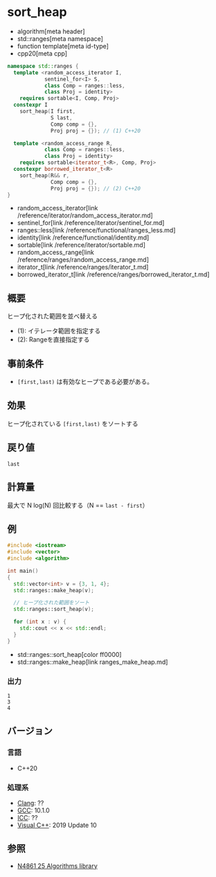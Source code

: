 # sort_heap
* algorithm[meta header]
* std::ranges[meta namespace]
* function template[meta id-type]
* cpp20[meta cpp]

```cpp
namespace std::ranges {
  template <random_access_iterator I,
            sentinel_for<I> S,
            class Comp = ranges::less,
            class Proj = identity>
    requires sortable<I, Comp, Proj>
  constexpr I
    sort_heap(I first,
              S last,
              Comp comp = {},
              Proj proj = {}); // (1) C++20

  template <random_access_range R,
            class Comp = ranges::less,
            class Proj = identity>
    requires sortable<iterator_t<R>, Comp, Proj>
  constexpr borrowed_iterator_t<R>
    sort_heap(R&& r,
              Comp comp = {},
              Proj proj = {}); // (2) C++20
}
```
* random_access_iterator[link /reference/iterator/random_access_iterator.md]
* sentinel_for[link /reference/iterator/sentinel_for.md]
* ranges::less[link /reference/functional/ranges_less.md]
* identity[link /reference/functional/identity.md]
* sortable[link /reference/iterator/sortable.md]
* random_access_range[link /reference/ranges/random_access_range.md]
* iterator_t[link /reference/ranges/iterator_t.md]
* borrowed_iterator_t[link /reference/ranges/borrowed_iterator_t.md]

## 概要
ヒープ化された範囲を並べ替える

- (1): イテレータ範囲を指定する
- (2): Rangeを直接指定する


## 事前条件
- `[first,last)` は有効なヒープである必要がある。


## 効果
ヒープ化されている `[first,last)` をソートする


## 戻り値
`last`


## 計算量
最大で N log(N) 回比較する（N == `last - first`）


## 例
```cpp example
#include <iostream>
#include <vector>
#include <algorithm>

int main()
{
  std::vector<int> v = {3, 1, 4};
  std::ranges::make_heap(v);

  // ヒープ化された範囲をソート
  std::ranges::sort_heap(v);

  for (int x : v) {
    std::cout << x << std::endl;
  }
}
```
* std::ranges::sort_heap[color ff0000]
* std::ranges::make_heap[link ranges_make_heap.md]

### 出力
```
1
3
4
```


## バージョン
### 言語
- C++20

### 処理系
- [Clang](/implementation.md#clang): ??
- [GCC](/implementation.md#gcc): 10.1.0
- [ICC](/implementation.md#icc): ??
- [Visual C++](/implementation.md#visual_cpp): 2019 Update 10

## 参照
- [N4861 25 Algorithms library](https://timsong-cpp.github.io/cppwp/n4861/algorithms)
